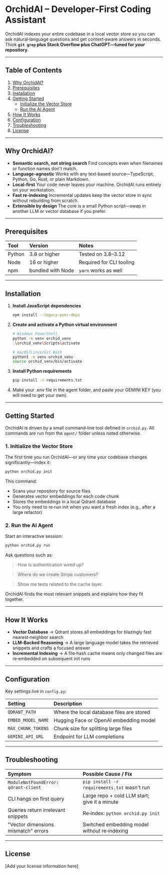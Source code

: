 # OrchidAI – Developer‑First Coding Assistant

OrchidAI indexes your entire codebase in a local vector store so you can ask natural‑language questions and get context‑aware answers in seconds. Think **`git grep` plus Stack Overflow plus ChatGPT—tuned for _your_ repository**.

---

## Table of Contents

1. [Why OrchidAI?](#why-orchidai)
2. [Prerequisites](#prerequisites)
3. [Installation](#installation)
4. [Getting Started](#getting-started)
   - [Initialize the Vector Store](#1-initialize-the-vector-store)
   - [Run the AI Agent](#2-run-the-ai-agent)
5. [How It Works](#how-it-works)
6. [Configuration](#configuration)
7. [Troubleshooting](#troubleshooting)
8. [License](#license)

---

## Why OrchidAI?

- **Semantic search, not string search** Find concepts even when filenames or function names don't match.
- **Language‑agnostic** Works with any text‑based source—TypeScript, Python, Go, Rust, or plain Markdown.
- **Local‑first** Your code never leaves your machine. OrchidAI runs entirely on your workstation.
- **Fast re‑indexing** Incremental updates keep the vector store in sync without rebuilding from scratch.
- **Extensible by design** The core is a small Python script—swap in another LLM or vector database if you prefer.

---

## Prerequisites

| Tool   | Version       | Notes                  |
| :----- | :------------ | :--------------------- |
| Python | 3.8 or higher | Tested on 3.8–3.12    |
| Node   | 16 or higher  | Required for CLI tooling |
| npm    | bundled with Node | `yarn` works as well |

---

## Installation

1. **Install JavaScript dependencies**
   ```bash
   npm install --legacy-peer-deps
   ```

2. **Create and activate a Python virtual environment**
   ```bash
   # Windows PowerShell
   python -m venv orchid_venv
   .\orchid_venv\Scripts\activate

   # macOS/Linux/Git Bash
   python3 -m venv orchid_venv
   source orchid_venv/bin/activate
   ```

3. **Install Python requirements**
   ```bash
   pip install -r requirements.txt
   ```
4. Make your .env file in the agent folder, and paste your GEMINI KEY (you will need to get your own).
---

## Getting Started

OrchidAI is driven by a small command‑line tool defined in `orchid.py`.
All commands are run from the `agent/` folder unless noted otherwise.

### 1. Initialize the Vector Store

The first time you run OrchidAI—or any time your codebase changes significantly—index it:

```bash
python orchid.py init
```

This command:
- Scans your repository for source files
- Generates vector embeddings for each code chunk
- Stores the embeddings in a local Qdrant database
- You only need to re‑run init when you want a fresh index (e.g., after a large refactor)

### 2. Run the AI Agent

Start an interactive session:

```bash
python orchid.py run
```

Ask questions such as:

> How is authentication wired up?

> Where do we create Stripe customers?

> Show me tests related to the cache layer.

OrchidAI finds the most relevant snippets and explains how they fit together.

---

## How It Works

- **Vector Database** → Qdrant stores all embeddings for blazingly fast nearest‑neighbor search
- **LLM‑Backed Reasoning** → A large language model takes the retrieved snippets and crafts a focused answer
- **Incremental Indexing** → A file‑hash cache means only changed files are re‑embedded on subsequent init runs

---

## Configuration

Key settings live in `config.py`:

| Setting | Description |
| :------ | :---------- |
| `QDRANT_PATH` | Where the local database files are stored |
| `EMBED_MODEL_NAME` | Hugging Face or OpenAI embedding model |
| `MAX_CHUNK_TOKENS` | Chunk size for splitting large files |
| `GEMINI_API_URL` | Endpoint for LLM completions |

---

## Troubleshooting

| Symptom | Possible Cause / Fix |
| :------ | :------------------- |
| `ModuleNotFoundError: qdrant-client` | `pip install -r requirements.txt` wasn't run |
| CLI hangs on first query | Large repo + cold LLM start; give it a minute |
| Queries return irrelevant snippets | Re‑index: `python orchid.py init` |
| "Vector dimensions mismatch" errors | Switched embedding model without re‑indexing |

---

## License

[Add your license information here]
